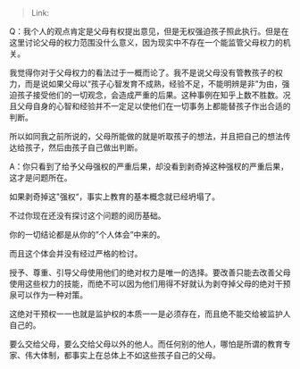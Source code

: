 > Link: 

Q：我个人的观点肯定是父母有权提出意见，但是无权强迫孩子照此执行。但是在这里讨论父母的权力范围没什么意义，因为现实中不存在一个能监管父母权力的机关。

我觉得你对于父母权力的看法过于一概而论了。我不是说父母没有管教孩子的权力，而是说如果父母以“孩子心智发育不成熟，经验不足，不能明辨是非”为由，强迫孩子接受他们的一切观念，会造成严重的后果。这种事例在知乎上数不胜数。况且父母自身的心智和经验并不一定足以使他们在一切事务上都能替孩子作出合适的判断。

所以如同我之前所说的，父母所能做的就是听取孩子的想法，并且把自己的想法传达给孩子，然后由孩子自己做出判断。

A：你只看到了给予父母强权的严重后果，却没看到剥奇掉这种强杈的严重后果，这才是问题所在。

如果剥奇掉这"强权“，事实上教育的基本概念就已经坍塌了。

不过你现在还没有探讨这个问题的阅历基础。

你的一切结论都是从你的”个人体会”中来的。

而且这个体会并没有经过严格的检讨。

授予、尊重、引导父母使用他们的绝对权力是唯一的选择。要改善只能去改善父母使用这些权力的技能，而绝不可以因为他们用得不好就认为剥夺掉父母的绝对干预泉可以作为一种对策。

这绝对干预权一一也就是监护权的本质一一是必须存在，而且绝不能交给被监护人自己的。

要么交给父母，要么交给父母以外的他人。而任何别的他人，哪怕是所谓的教育专家、伟大体制，都事实上在总体上不如这些孩子自己的父母。

